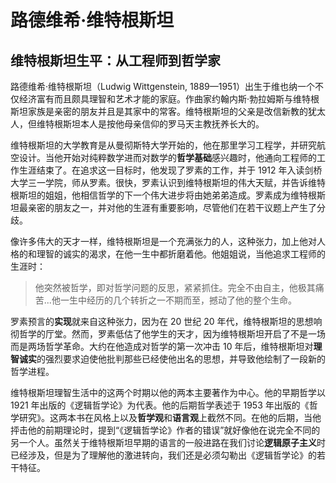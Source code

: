 # 路德维希·维特根斯坦

## 维特根斯坦生平：从工程师到哲学家

路德维希·维特根斯坦（Ludwig Wittgenstein, 1889—1951）出生于维也纳一个不仅经济富有而且颇具理智和艺术才能的家庭。作曲家约翰内斯·勃拉姆斯与维特根斯坦家族是亲密的朋友并且是其家中的常客。维特根斯坦的父亲是改信新教的犹太人，但维特根斯坦本人是按他母亲信仰的罗马天主教抚养长大的。

维特根斯坦的大学教育是从曼彻斯特大学开始的，他在那里学习工程学，并研究航空设计。当他开始对纯粹数学进而对数学的**哲学基础**感兴趣时，他通向工程师的工作生涯结束了。在追求这一目标时，他发现了罗素的工作，并于 1912 年入读剑桥大学三一学院，师从罗素。很快，罗素认识到维特根斯坦的伟大天赋，并告诉维特根斯坦的姐姐，他相信哲学的下一个伟大进步将由她弟弟造成。罗素成为维特根斯坦最亲密的朋友之一，并对他的生涯有重要影响，尽管他们在若干议题上产生了分歧。

像许多伟大的天才一样，维特根斯坦是一个充满张力的人，这种张力，加上他对人格的和理智的诚实的渴求，在他一生中都折磨着他。他姐姐说，当他追求工程师的生涯时：

> 他突然被哲学，即对哲学问题的反思，紧紧抓住。完全不由自主，他极其痛苦...他一生中经历的几个转折之一不期而至，撼动了他的整个生命。

罗素预言的**实现**就来自这种张力，因为在 20 世纪 20 年代，维特根斯坦的思想响彻哲学的厅堂。然而，罗素低估了他学生的天才，因为维特根斯坦开启了不是一场而是两场哲学革命。大约在他造成对哲学的第一次冲击 10 年后，维特根斯坦对**理智诚实**的强烈要求迫使他批判那些已经使他出名的思想，并导致他绘制了一段新的哲学进程。

维特根斯坦理智生活中的这两个时期以他的两本主要著作为中心。他的早期哲学以 1921 年出版的《逻辑哲学论》为代表。他的后期哲学表述于 1953 年出版的《哲学研究》。这两本书在风格上以及**哲学观**和**语言观**上截然不同。在他的后期，当他抨击他的前期理论时，提到“《逻辑哲学论》作者的错误”就好像他在说完全不同的另一个人。虽然关于维特根斯坦早期的语言的一般进路在我们讨论**逻辑原子主义**时已经涉及，但是为了理解他的激进转向，我们还是必须勾勒出《逻辑哲学论》的若干特征。
